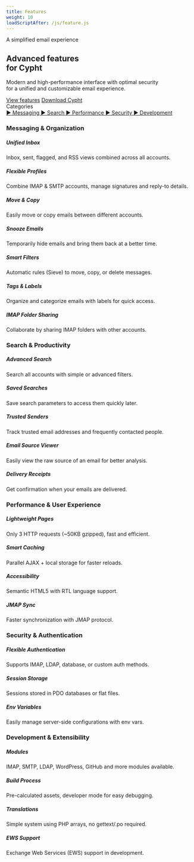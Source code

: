 ```yaml
---
title: Features
weight: 10
loadScriptAfter: /js/feature.js
---
```


<div class="d-flex flex-column justify-content-center">
  
  <section class="hero-features">
  <div class="hero-grid-bg"></div>
  <div class="container">
    <div class="hero-content text-center">
      <div class="hero-badge">
        <span>A simplified email experience</span>
      </div>
      <h1 class="hero-title">
        Advanced features <br> for Cypht
      </h1>
      <p class="hero-subtitle">
        Modern and high-performance interface with optimal security <br>
        for a unified and customizable email experience.
      </p>
      <div class="hero-buttons">
        <a href="#messagerie" class="btn btn-outline-primary btn-lg">View features</a>
        <a href="/download" class="btn btn-dark btn-lg">Download Cypht</a>
      </div>
    </div>
  </div>
</section>

<div class="container-fluid my-0 section-content">
    <div class="row">
      <!-- Sidebar améliorée -->
    <div class="col-md-3 col-lg-3">
      <div class="features-sidebar-simple">
      <!-- <div> -->
          <span class="sidbar-title mb-3">Categories</span>
      <!-- </div> -->
        <div class="sidebar-nav-simple">
          <a href="#messagerie" class="sidebar-link-simple active" data-category="messagerie">
            <span class="active-indicator">▶</span>
            Messaging
          </a>
          <a href="#recherche" class="sidebar-link-simple" data-category="recherche">
            <span class="active-indicator">▶</span>
            Search
          </a>
          <a href="#performance" class="sidebar-link-simple" data-category="performance">
            <span class="active-indicator">▶</span>
            Performance
          </a>
          <a href="#securite" class="sidebar-link-simple" data-category="securite">
            <span class="active-indicator">▶</span>
            Security
          </a>
          <a href="#developpement" class="sidebar-link-simple" data-category="developpement">
            <span class="active-indicator">▶</span>
            Development
          </a>
        </div>
        <!-- <div class="sidebar-link-info p-0">
            Key features of Cypht
         </div> -->
      </div>
    </div>
      <!-- Main content -->
      <main class="col-md-9">
        <!-- Messagerie -->
        <h3 id="messagerie" class="mb-3">
         <i class="bi bi-inbox-fill text-primary"></i>Messaging & Organization
        </h3>
      <!--  -->
        <div class="row row-cols-1 row-cols-md-2 row-cols-lg-3 g-4 mb-5">
            <div class="col">
                <div class="feature-card">
                    <div class="feature-card-body">
                        <div class="feature-icon-wrapper">
                            <i class="bi bi-inbox"></i>
                        </div>
                        <h5 class="feature-title">Unified Inbox</h5>
                        <p class="feature-description">Inbox, sent, flagged, and RSS views combined across all accounts.</p>
                    </div>
                </div>
            </div>
            <!--  -->
            <div class="col">
                <div class="feature-card">
                    <div class="feature-card-body">
                        <div class="feature-icon-wrapper">
                            <i class="bi bi-pencil-square"></i>
                        </div>
                        <h5 class="feature-title">Flexible Profiles</h5>
                        <p class="feature-description">Combine IMAP & SMTP accounts, manage signatures and reply-to details.</p>
                    </div>
                </div>
            </div>
            <!--  -->
            <div class="col">
                <div class="feature-card">
                    <div class="feature-card-body">
                        <div class="feature-icon-wrapper">
                            <i class="bi bi-arrows-move"></i>
                        </div>
                        <h5 class="feature-title">Move & Copy</h5>
                        <p class="feature-description">Easily move or copy emails between different accounts.</p>
                    </div>
                </div>
            </div>
            <!--  -->
            <div class="col">
                <div class="feature-card">
                    <div class="feature-card-body">
                        <div class="feature-icon-wrapper">
                            <i class="bi bi-clock-history"></i>
                        </div>
                        <h5 class="feature-title">Snooze Emails</h5>
                        <p class="feature-description">Temporarily hide emails and bring them back at a better time.</p>
                    </div>
                </div>
            </div>
            <!--  -->
            <div class="col">
                <div class="feature-card">
                    <div class="feature-card-body">
                        <div class="feature-icon-wrapper">
                            <i class="bi bi-funnel"></i>
                        </div>
                        <h5 class="feature-title">Smart Filters</h5>
                        <p class="feature-description">Automatic rules (Sieve) to move, copy, or delete messages.</p>
                    </div>
                </div>
            </div>
            <!--  -->
            <div class="col">
                <div class="feature-card">
                    <div class="feature-card-body">
                        <div class="feature-icon-wrapper">
                            <i class="bi bi-tags-fill"></i>
                        </div>
                        <h5 class="feature-title">Tags & Labels</h5>
                        <p class="feature-description">Organize and categorize emails with labels for quick access.</p>
                    </div>
                </div>
            </div>
            <!--  -->
            <div class="col">
                <div class="feature-card">
                    <div class="feature-card-body">
                        <div class="feature-icon-wrapper">
                            <i class="bi bi-folder-symlink-fill"></i>
                        </div>
                        <h5 class="feature-title">IMAP Folder Sharing</h5>
                        <p class="feature-description">Collaborate by sharing IMAP folders with other accounts.</p>
                    </div>
                </div>
            </div>
        </div>
        <!-- Recherche -->
        <h3 id="recherche" class="mb-3"><i class="bi bi-search text-success"></i> Search & Productivity</h3>
        <div class="row row-cols-1 row-cols-md-2 row-cols-lg-3 g-4 mb-5">
          <div class="col">
                <div class="feature-card">
                    <div class="feature-card-body">
                        <div class="feature-icon-wrapper">
                            <i class="bi bi-search"></i>
                        </div>
                        <h5 class="feature-title">Advanced Search</h5>
                        <p class="feature-description">Search all accounts with simple or advanced filters.</p>
                    </div>
                </div>
            </div>
          <!--  -->
          <div class="col">
                <div class="feature-card">
                    <div class="feature-card-body">
                        <div class="feature-icon-wrapper">
                            <i class="bi bi-save"></i>
                        </div>
                        <h5 class="feature-title">Saved Searches</h5>
                        <p class="feature-description">Save search parameters to access them quickly later.</p>
                    </div>
                </div>
            </div>
           <!--  -->
            <div class="col">
                <div class="feature-card">
                    <div class="feature-card-body">
                        <div class="feature-icon-wrapper">
                            <i class="bi bi-people-fill"></i>
                        </div>
                        <h5 class="feature-title">Trusted Senders</h5>
                        <p class="feature-description">Track trusted email addresses and frequently contacted people.</p>
                    </div>
                </div>
            </div>
          <!--  -->
            <div class="col">
                <div class="feature-card">
                    <div class="feature-card-body">
                        <div class="feature-icon-wrapper">
                            <i class="bi bi-code-square"></i>
                        </div>
                        <h5 class="feature-title">Email Source Viewer</h5>
                        <p class="feature-description">Easily view the raw source of an email for better analysis.</p>
                    </div>
                </div>
            </div>
          <!--  -->
            <div class="col">
                <div class="feature-card">
                    <div class="feature-card-body">
                        <div class="feature-icon-wrapper">
                            <i class="bi bi-check2-circle"></i>
                        </div>
                        <h5 class="feature-title">Delivery Receipts</h5>
                        <p class="feature-description">Get confirmation when your emails are delivered.</p>
                    </div>
                </div>
            </div>
        </div>
        <!-- Performance -->
        <h3 id="performance" class="mb-3"><i class="bi bi-lightning-charge-fill text-warning"></i> Performance & User Experience</h3>
        <div class="row row-cols-1 row-cols-md-2 row-cols-lg-3 g-4 mb-5">
            <div class="col">
                <div class="feature-card">
                    <div class="feature-card-body">
                        <div class="feature-icon-wrapper">
                            <i class="bi bi-speedometer2"></i>
                        </div>
                        <h5 class="feature-title">Lightweight Pages</h5>
                        <p class="feature-description">Only 3 HTTP requests (~50KB gzipped), fast and efficient.</p>
                    </div>
                </div>
            </div>
            <!--  -->
            <div class="col">
                <div class="feature-card">
                    <div class="feature-card-body">
                        <div class="feature-icon-wrapper">
                            <i class="bi bi-hdd-network"></i>
                        </div>
                        <h5 class="feature-title">Smart Caching</h5>
                        <p class="feature-description">Parallel AJAX + local storage for faster reloads.</p>
                    </div>
                </div>
            </div>
            <!--  -->
            <div class="col">
                <div class="feature-card">
                    <div class="feature-card-body">
                        <div class="feature-icon-wrapper">
                            <i class="bi bi-universal-access-circle"></i>
                        </div>
                        <h5 class="feature-title">Accessibility</h5>
                        <p class="feature-description">Semantic HTML5 with RTL language support.</p>
                    </div>
                </div>
            </div>
            <!--  -->
            <div class="col">
                <div class="feature-card">
                    <div class="feature-card-body">
                        <div class="feature-icon-wrapper">
                            <i class="bi bi-sync"></i>
                        </div>
                        <h5 class="feature-title">JMAP Sync</h5>
                        <p class="feature-description">Faster synchronization with JMAP protocol.</p>
                    </div>
                </div>
            </div>
        </div>
        <!-- Sécurité -->
        <h3 id="securite" class="mb-3"><i class="bi bi-shield-lock-fill text-danger"></i> Security & Authentication</h3>
        <div class="row row-cols-1 row-cols-md-2 row-cols-lg-3 g-4 mb-5">
            <div class="col">
                <div class="feature-card">
                    <div class="feature-card-body">
                        <div class="feature-icon-wrapper">
                            <i class="bi bi-key-fill"></i>
                        </div>
                        <h5 class="feature-title">Flexible Authentication</h5>
                        <p class="feature-description">Supports IMAP, LDAP, database, or custom auth methods.</p>
                    </div>
                </div>
            </div>
            <!--  -->
            <div class="col">
                <div class="feature-card">
                    <div class="feature-card-body">
                        <div class="feature-icon-wrapper">
                            <i class="bi bi-database-fill"></i>
                        </div>
                        <h5 class="feature-title">Session Storage</h5>
                        <p class="feature-description">Sessions stored in PDO databases or flat files.</p>
                    </div>
                </div>
            </div>
            <!--  -->
            <div class="col">
                <div class="feature-card">
                    <div class="feature-card-body">
                        <div class="feature-icon-wrapper">
                            <i class="bi bi-sliders"></i>
                        </div>
                        <h5 class="feature-title">Env Variables</h5>
                        <p class="feature-description">Easily manage server-side configurations with env vars.</p>
                    </div>
                </div>
            </div>
        </div>
        <!-- Développement -->
        <h3 id="developpement" class="mb-3"><i class="bi bi-code-slash text-info"></i> Development & Extensibility</h3>
        <div class="row row-cols-1 row-cols-md-2 row-cols-lg-3 g-4 mb-5">
            <div class="col">
                <div class="feature-card">
                    <div class="feature-card-body">
                        <div class="feature-icon-wrapper">
                            <i class="bi bi-puzzle-fill"></i>
                        </div>
                        <h5 class="feature-title">Modules</h5>
                        <p class="feature-description">IMAP, SMTP, LDAP, WordPress, GitHub and more modules available.</p>
                    </div>
                </div>
            </div>
            <div class="col">
                <div class="feature-card">
                    <div class="feature-card-body">
                        <div class="feature-icon-wrapper">
                            <i class="bi bi-cpu-fill"></i>
                        </div>
                        <h5 class="feature-title">Build Process</h5>
                        <p class="feature-description">Pre-calculated assets, developer mode for easy debugging.</p>
                    </div>
                </div>
            </div>
            <!--  -->
            <div class="col">
                <div class="feature-card">
                    <div class="feature-card-body">
                        <div class="feature-icon-wrapper">
                            <i class="bi bi-translate"></i>
                        </div>
                        <h5 class="feature-title">Translations</h5>
                        <p class="feature-description">Simple system using PHP arrays, no gettext/.po required.</p>
                    </div>
                </div>
            </div>
            <!--  -->
            <div class="col">
                <div class="feature-card">
                    <div class="feature-card-body">
                        <div class="feature-icon-wrapper">
                            <i class="bi bi-microsoft"></i>
                        </div>
                        <h5 class="feature-title">EWS Support</h5>
                        <p class="feature-description">Exchange Web Services (EWS) support in development.</p>
                    </div>
                </div>
            </div>
        </div>
        </main>
    </div>
  </div>
</div>
